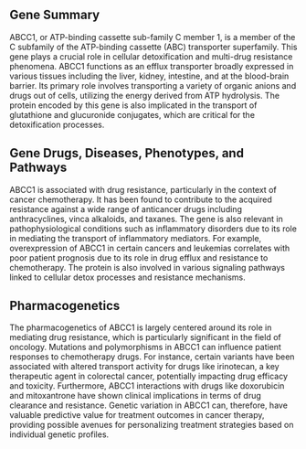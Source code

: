 ## Gene Summary
ABCC1, or ATP-binding cassette sub-family C member 1, is a member of the C subfamily of the ATP-binding cassette (ABC) transporter superfamily. This gene plays a crucial role in cellular detoxification and multi-drug resistance phenomena. ABCC1 functions as an efflux transporter broadly expressed in various tissues including the liver, kidney, intestine, and at the blood-brain barrier. Its primary role involves transporting a variety of organic anions and drugs out of cells, utilizing the energy derived from ATP hydrolysis. The protein encoded by this gene is also implicated in the transport of glutathione and glucuronide conjugates, which are critical for the detoxification processes.

## Gene Drugs, Diseases, Phenotypes, and Pathways
ABCC1 is associated with drug resistance, particularly in the context of cancer chemotherapy. It has been found to contribute to the acquired resistance against a wide range of anticancer drugs including anthracyclines, vinca alkaloids, and taxanes. The gene is also relevant in pathophysiological conditions such as inflammatory disorders due to its role in mediating the transport of inflammatory mediators. For example, overexpression of ABCC1 in certain cancers and leukemias correlates with poor patient prognosis due to its role in drug efflux and resistance to chemotherapy. The protein is also involved in various signaling pathways linked to cellular detox processes and resistance mechanisms.

## Pharmacogenetics
The pharmacogenetics of ABCC1 is largely centered around its role in mediating drug resistance, which is particularly significant in the field of oncology. Mutations and polymorphisms in ABCC1 can influence patient responses to chemotherapy drugs. For instance, certain variants have been associated with altered transport activity for drugs like irinotecan, a key therapeutic agent in colorectal cancer, potentially impacting drug efficacy and toxicity. Furthermore, ABCC1 interactions with drugs like doxorubicin and mitoxantrone have shown clinical implications in terms of drug clearance and resistance. Genetic variation in ABCC1 can, therefore, have valuable predictive value for treatment outcomes in cancer therapy, providing possible avenues for personalizing treatment strategies based on individual genetic profiles.